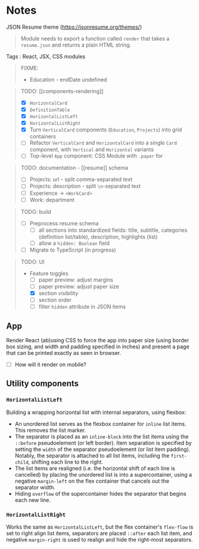 # Notes

JSON Resume theme (<https://jsonresume.org/themes/>)

> Module needs to export a function called `render` that takes a `resume.json` and returns a plain HTML string.

Tags
: React, JSX, CSS modules

> FIXME:
>
> - Education - endDate undefined

> TODO: [[components-rendering]]
>
> - [x] `HorizontalCard`
> - [x] `DefinitionTable`
> - [x] `HorizontalListLeft`
> - [x] `HorizontalListRight`
> - [x] Turn `VerticalCard` components (`Education`, `Projects`) into grid containers
> - [ ] Refactor `VerticalCard` and `HorizontalCard` into a single `Card` component, with `Vertical` and `Horizontal` variants
> - [ ] Top-level `App` component: CSS Module with `.paper` for 

> TODO: documentation - [[resume]] schema
>
> - [ ] Projects: url - split comma-separated text
> - [ ] Projects: description - split `\n`-separated text
> - [ ] Experience &rarr; `<WorkCard>`
> - [ ] Work: department

> TODO: build
>
> - [ ] Preprocess resume schema
>   - [ ] all sections into standardized fields: title, subtitle, categories (definition list/table), description, highlights (list)
>   - [ ] allow a `hidden: Boolean` field
> - [ ] Migrate to TypeScript (in progress)

> TODO: UI
>
> - Feature toggles
>   - [ ] paper preview: adjust margins
>   - [ ] paper preview: adjust paper size
>   - [x] section visibility
>   - [ ] section order
>   - [ ] filter `hidden` attribute in JSON items

## App

Render React (ab)using CSS to force the app into paper size (using border box sizing, and width and padding specified in inches) and present a page that can be printed exactly as seen in browser.

- [ ] How will it render on mobile?

## Utility components

### `HorizontalListLeft`

Building a wrapping horizontal list with internal separators, using flexbox:

- An unordered list serves as the flexbox container for `inline` list items. This removes the list marker.
- The separator is placed as an `inline-block` into the list items using the `::before` pseudoelement (or left border). Item separation is specified by setting the `width` of the separator pseudoelement (or list item padding). Notably, the separator is attached to all list items, including the `first-child`, shifting each line to the right.
- The list items are realigned (i.e. the horizontal shift of each line is cancelled) by placing the unordered list is into a supercontainer, using a negative `margin-left` on the flex container that cancels out the separator width.
- Hiding `overflow` of the supercontainer hides the separator that begins each new line.

### `HorizontalListRight`

Works the same as `HorizontalListLeft`, but the flex container's `flex-flow` is set to right align list items, separators are placed `::after` each list item, and negative `margin-right` is used to realign and hide the right-most separators.

